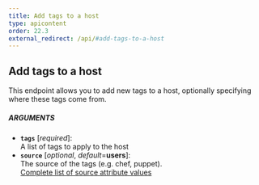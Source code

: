 ```yaml
---
title: Add tags to a host
type: apicontent
order: 22.3
external_redirect: /api/#add-tags-to-a-host
---
```


## Add tags to a host
This endpoint allows you to add new tags to a host, optionally specifying where these tags come from.

##### ARGUMENTS

* **`tags`** [*required*]:  
    A list of tags to apply to the host
* **`source`** [*optional*, *default*=**users**]:  
    The source of the tags (e.g. chef, puppet).  
    [Complete list of source attribute values][1]

[1]: /integrations/faq/list-of-api-source-attribute-value
